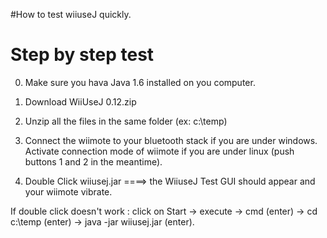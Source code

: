#How to test wiiuseJ quickly.

# Step by step test #
0) Make sure you  hava Java 1.6 installed on you computer.

1) Download WiiUseJ 0.12.zip


2) Unzip all the files in the same folder (ex: c:\temp)


3) Connect the wiimote to your bluetooth stack if you are under windows.
Activate connection mode of wiimote if you are under linux (push buttons 1 and 2 in the meantime).


4) Double Click wiiusej.jar ====> the WiiuseJ Test GUI should appear and your wiimote vibrate.

If double click doesn't work : click on Start -> execute -> cmd (enter) -> cd c:\temp (enter) -> java -jar wiiusej.jar (enter).